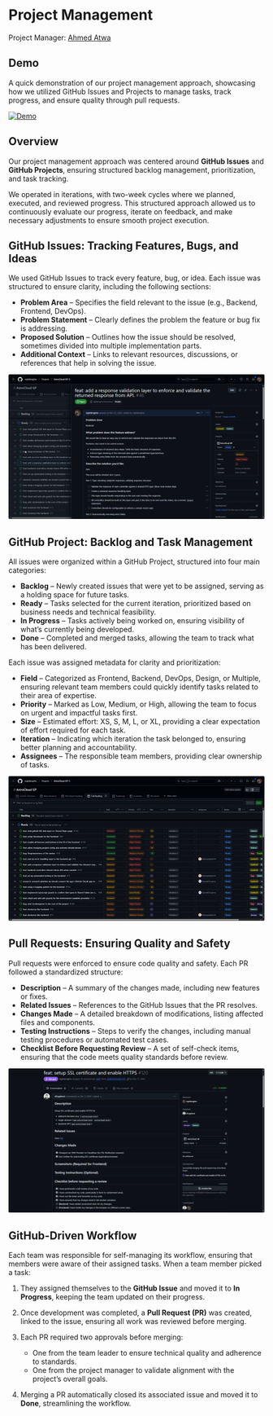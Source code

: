 # Project Management

Project Manager: [Ahmed Atwa](https://github.com/nightknighto)

## Demo

A quick demonstration of our project management approach, showcasing how we utilized GitHub Issues and Projects to manage tasks, track progress, and ensure quality through pull requests.

[![Demo](https://img.youtube.com/vi/xzND5inEvgc/0.jpg)](https://www.youtube.com/watch?v=xzND5inEvgc)

## Overview
Our project management approach was centered around **GitHub Issues** and **GitHub Projects**, ensuring structured backlog management, prioritization, and task tracking.

We operated in iterations, with two-week cycles where we planned, executed, and reviewed progress. This structured approach allowed us to continuously evaluate our progress, iterate on feedback, and make necessary adjustments to ensure smooth project execution.

## GitHub Issues: Tracking Features, Bugs, and Ideas

We used GitHub Issues to track every feature, bug, or idea. Each issue was structured to ensure clarity, including the following sections:

- **Problem Area** – Specifies the field relevant to the issue (e.g., Backend, Frontend, DevOps).
- **Problem Statement** – Clearly defines the problem the feature or bug fix is addressing.
- **Proposed Solution** – Outlines how the issue should be resolved, sometimes divided into multiple implementation parts.
- **Additional Context** – Links to relevant resources, discussions, or references that help in solving the issue.

![alt text](assets/pm2.png)

## GitHub Project: Backlog and Task Management

All issues were organized within a GitHub Project, structured into four main categories:

- **Backlog** – Newly created issues that were yet to be assigned, serving as a holding space for future tasks.
- **Ready** – Tasks selected for the current iteration, prioritized based on business needs and technical feasibility.
- **In Progress** – Tasks actively being worked on, ensuring visibility of what’s currently being developed.
- **Done** – Completed and merged tasks, allowing the team to track what has been delivered.

Each issue was assigned metadata for clarity and prioritization:

- **Field** – Categorized as Frontend, Backend, DevOps, Design, or Multiple, ensuring relevant team members could quickly identify tasks related to their area of expertise.
- **Priority** – Marked as Low, Medium, or High, allowing the team to focus on urgent and impactful tasks first.
- **Size** – Estimated effort: XS, S, M, L, or XL, providing a clear expectation of effort required for each task.
- **Iteration** – Indicating which iteration the task belonged to, ensuring better planning and accountability.
- **Assignees** – The responsible team members, providing clear ownership of tasks.

![alt text](assets/pm1.png)

## Pull Requests: Ensuring Quality and Safety

Pull requests were enforced to ensure code quality and safety. Each PR followed a standardized structure:

- **Description** – A summary of the changes made, including new features or fixes.
- **Related Issues** – References to the GitHub Issues that the PR resolves.
- **Changes Made** – A detailed breakdown of modifications, listing affected files and components.
- **Testing Instructions** – Steps to verify the changes, including manual testing procedures or automated test cases.
- **Checklist Before Requesting Review** – A set of self-check items, ensuring that the code meets quality standards before review.

![alt text](assets/pm3.png)

## GitHub-Driven Workflow

Each team was responsible for self-managing its workflow, ensuring that members were aware of their assigned tasks. When a team member picked a task:

1. They assigned themselves to the **GitHub Issue** and moved it to **In Progress**, keeping the team updated on their progress.

2. Once development was completed, a **Pull Request (PR)** was created, linked to the issue, ensuring all work was reviewed before merging.

3. Each PR required two approvals before merging:
    - One from the team leader to ensure technical quality and adherence to standards.
    - One from the project manager to validate alignment with the project’s overall goals.

4. Merging a PR automatically closed its associated issue and moved it to **Done**, streamlining the workflow.

